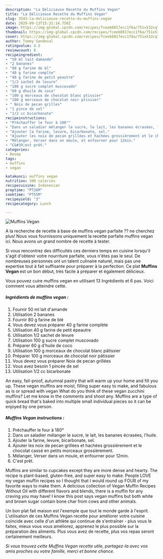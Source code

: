 ```yaml
---
description: "La Délicieuse Recette du Muffins Vegan"
title: "La Délicieuse Recette du Muffins Vegan"
slug: 3543-la-delicieuse-recette-du-muffins-vegan
date: 2020-09-13T15:31:14.750Z
image: https://img-global.cpcdn.com/recipes/fceeb8817ecc1f6a/751x532cq70/muffins-vegan-photo-principale-de-la-recette.jpg
thumbnail: https://img-global.cpcdn.com/recipes/fceeb8817ecc1f6a/751x532cq70/muffins-vegan-photo-principale-de-la-recette.jpg
cover: https://img-global.cpcdn.com/recipes/fceeb8817ecc1f6a/751x532cq70/muffins-vegan-photo-principale-de-la-recette.jpg
author: Tommy Sandoval
ratingvalue: 4.5
reviewcount: 8
recipeingredient:
- "50 ml lait damande"
- "2 bananes"
- "80 g farine de bl"
- "40 g farine complte"
- "40 g farine de petit peautre"
- "1/2 sachet de levure"
- "100 g sucre complet muscovado"
- "60 g dhuile de coco"
- "100 g morceaux de chocolat blanc ptissier"
- "100 g morceaux de chocolat noir ptissier"
- " Noix de pecan grilles"
- "1 pince de sel"
- "1/2 cc bicarbonate"
recipeinstructions:
- "Préchauffer le four à 180°"
- "Dans un saladier mélanger le sucre, le lait, les bananes écrasées, l&#39;huile."
- "Ajouter la farine, levure, bicarbonate, sel."
- "Ajouter les noix de pecan grillées et hachées grossièrement et le chocolat cassé en petits morceaux grossièrement."
- "Mélanger, Verser dans un moule, et enfourner pour 12min."
- "C&#39;est prêt."
categories:
- Resep
tags:
- muffins
- vegan

katakunci: muffins vegan 
nutrition: 300 calories
recipecuisine: Indonesian
preptime: "PT26M"
cooktime: "PT55M"
recipeyield: "3"
recipecategory: Lunch

---
```



![Muffins Vegan](https://img-global.cpcdn.com/recipes/fceeb8817ecc1f6a/751x532cq70/muffins-vegan-photo-principale-de-la-recette.jpg)

A la recherche de recette à base de muffins vegan parfaite ?? ne cherchez plus! Nous vous fournissons uniquement la recette parfaite muffins vegan ici. Nous avons un grand nombre de recette à tester.

Si vous rencontrez des difficultés ces derniers temps en cuisine lorsqu'il s'agit d'obtenir votre nourriture parfaite, vous n'êtes pas le seul. De nombreuses personnes ont un talent culinaire naturel, mais pas une expertise tout à fait suffisante pour préparer à la perfection. Ce plat <strong> Muffins Vegan </strong> est un bon début, très facile à préparer et également délicieux.

<!--inarticleads1-->

Vous pouvez cuire muffins vegan en utilisant 13 Ingrédients et 6 pas. Voici comment vous atteindre cette.

##### Ingrédients de muffins vegan :

1. Fournir 50 ml lait d&#39;amande
1. Utilisation 2 bananes
1. Fournir 80 g farine de blé
1. Vous devez vous préparer 40 g farine complète
1. Utilisation 40 g farine de petit épeautre
1. Utilisation 1/2 sachet de levure
1. Utilisation 100 g sucre complet muscovado
1. Préparer 60 g d&#39;huile de coco
1. Utilisation 100 g morceaux de chocolat blanc pâtissier
1. Préparer 100 g morceaux de chocolat noir pâtissier
1. Vous devez vous préparer  Noix de pecan grillées
1. Vous avez besoin 1 pincée de sel
1. Utilisation 1/2 cc bicarbonate


An easy, fail-proof, autumnal pastry that will warm up your home and fill you up. These vegan muffins are moist, filling super easy to make, and fabulous as is or spread with vegan What do you think of these vegan zucchini muffins? Let me know in the comments and shoot any. Muffins are a type of quick bread that&#39;s baked into multiple small individual pieces so it can be enjoyed by one person. 

<!--inarticleads2-->

##### Muffins Vegan instructions :

1. Préchauffer le four à 180°
1. Dans un saladier mélanger le sucre, le lait, les bananes écrasées, l&#39;huile.
1. Ajouter la farine, levure, bicarbonate, sel.
1. Ajouter les noix de pecan grillées et hachées grossièrement et le chocolat cassé en petits morceaux grossièrement.
1. Mélanger, Verser dans un moule, et enfourner pour 12min.
1. C&#39;est prêt.


Muffins are similar to cupcakes except they are more dense and hearty. The recipe is plant-based, gluten-free, and super easy to make. People LOVE my vegan muffin recipes so I thought that I would round up FOUR of my favorite ways to make them. A delicious collection of Vegan Muffin Recipes Without Oil with different flavors and blends, there is a muffin for any craving you may have! I know this post says vegan muffins but both white and brown sugar contain bone char from cows and other animals. 

<!--inarticleads1-->

<p>
Un bon plat fait maison est l'exemple que tout le monde garde à l'esprit. L'utilisation de ces Muffins Vegan recette pour améliorer votre cuisine coïncide avec celle d'un athlète qui continue de s'entraîner - plus vous le faites, mieux vous vous améliorez, apprenez le plus possible sur la préparation des aliments. Plus vous avez de recette, plus vos repas seront certainement meilleurs.
</p>

<p>
<i>Si vous trouvez cette Muffins Vegan recette utile, partagez-la avec vos amis proches ou votre famille, merci et bonne chance.</i>
</p>
